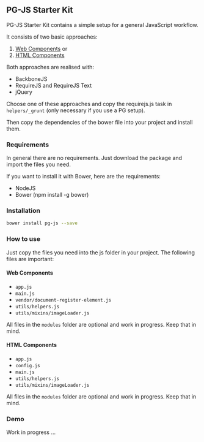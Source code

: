 ## PG-JS Starter Kit

PG-JS Starter Kit contains a simple setup for a general JavaScript workflow. 

It consists of two basic approaches:

1. [Web Components](web-components/js/README.md) or
2. [HTML Components](html-components/js/README.md)

Both approaches are realised with:

- BackboneJS
- RequireJS and RequireJS Text
- jQuery

Choose one of these approaches and copy the requirejs.js task in `helpers/_grunt` (only necessary if you use a PG setup).

Then copy the dependencies of the bower file into your project and install them. 

### Requirements

In general there are no requirements. Just download the package and import the files you need. 

If you want to install it with Bower, here are the requirements: 

- NodeJS
- Bower (npm install -g bower)

### Installation

``` bash
bower install pg-js --save
```

### How to use

Just copy the files you need into the js folder in your project. The following files are important: 

#### Web Components

- `app.js`
- `main.js`
- `vendor/document-register-element.js`
- `utils/helpers.js`
- `utils/mixins/imageLoader.js`

All files in the `modules` folder are optional and work in progress. Keep that in mind. 

#### HTML Components

- `app.js`
- `config.js`
- `main.js`
- `utils/helpers.js`
- `utils/mixins/imageLoader.js`

All files in the `modules` folder are optional and work in progress. Keep that in mind. 


### Demo 

Work in progress ...
